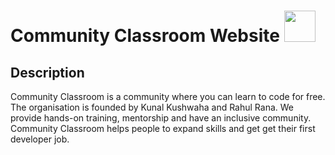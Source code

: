 # Community Classroom Website <img src="https://commclassroom.org/assets/img/logo.png" width=50 height=50>
## Description
Community Classroom is a community where you can learn to code for free. The organisation is founded by Kunal Kushwaha and Rahul Rana. We provide hands-on training, mentorship and have an inclusive community.
Community Classroom helps people to expand skills and get get their first developer job.
